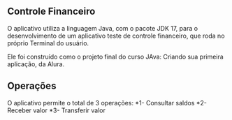 ## Controle Financeiro

O aplicativo utiliza a linguagem Java, com o pacote JDK 17, para o desenvolvimento de um aplicativo teste de controle financeiro, que roda no próprio Terminal do usuário.

Ele foi construído como o projeto final do curso JAva: Criando sua primeira aplicação, da Alura.

## Operações

O aplicativo permite o total de 3 operações:
*1- Consultar saldos
*2- Receber valor
\*3- Transferir valor

